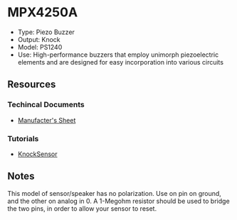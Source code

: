 MPX4250A
===========
 - Type: Piezo Buzzer
 - Output: Knock
 - Model: PS1240
 - Use: High-performance buzzers that employ 
unimorph piezoelectric elements and are designed for easy 
incorporation into various circuits

Resources
---------

### Techincal Documents
- <a href="http://www.tdk.co.jp/tefe02/ef532_ps.pdf">Manufacter's Sheet</a>

### Tutorials
- <a href="http://www.arduino.cc/en/Tutorial/KnockSensor">KnockSensor</a>

Notes
-----
This model of sensor/speaker has no polarization. Use on pin on ground, and the other on analog in 0. A 1-Megohm resistor should be used to bridge the two pins, in order to allow your sensor to reset.


